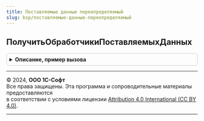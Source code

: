 ```yaml
---
title: Поставляемые данные переопределяемый
slug: bsp/поставляемые-данные-переопределяемый
---
```



## ПолучитьОбработчикиПоставляемыхДанных
<details style="margin: 1em 0; padding: 0.5em; border: 1px solid #ccc; border-radius: 6px;">

<summary style="font-weight: bold; cursor: pointer;">Описание, пример вызова</summary>

```bsl

////////////////////////////////////////////////////////////////////////////////
// Процедуры и функции для подсистемы ПоставляемыеДанные
// общий модуль ПоставляемыеДанныеПереопределяемый.
//

// Зарегистрировать обработчики поставляемых данных.
// @skip-warning ПустойМетод - переопределяемый метод.
//
// При получении уведомления о доступности новых общих данных, вызывается процедуры.
// ДоступныНовыеДанные модулей, зарегистрированных через ПолучитьОбработчикиПоставляемыхДанных.
// В процедуру передается Дескриптор - ОбъектXDTO Descriptor.
//
// В случае, если ДоступныНовыеДанные устанавливает аргумент Загружать в значение Истина,
// данные загружаются, дескриптор и путь к файлу с данными передаются в процедуру.
// ОбработатьНовыеДанные. Файл будет автоматически удален после завершения процедуры.
// Если в менеджере сервиса не был указан файл - значение аргумента равно Неопределено.
//
// Параметры:
//   Обработчики - ТаблицаЗначений - таблица для добавления обработчиков с колонками:
//     * ВидДанных - Строка - код вида данных, обрабатываемый обработчиком.
//     * КодОбработчика - Строка - будет использоваться при восстановлении обработки данных после сбоя.
//     * Обработчик - ОбщийМодуль - модуль, содержащий следующие процедуры:
//		  	ДоступныНовыеДанные(Дескриптор, Загружать) Экспорт
//			ОбработатьНовыеДанные(Дескриптор, ПутьКФайлу) Экспорт
//			ОбработкаДанныхОтменена(Дескриптор) Экспорт
//
Процедура ПолучитьОбработчикиПоставляемыхДанных(Обработчики) Экспорт
```

Пример вызова
```bsl
ПоставляемыеДанныеПереопределяемый.ПолучитьОбработчикиПоставляемыхДанных(Обработчики) 
```
</details>

---

© 2024, **ООО 1С-Софт**  
Все права защищены. Эта программа и сопроводительные материалы предоставляются  
в соответствии с условиями лицензии [Attribution 4.0 International (CC BY 4.0)](https://creativecommons.org/licenses/by/4.0/legalcode).

---
